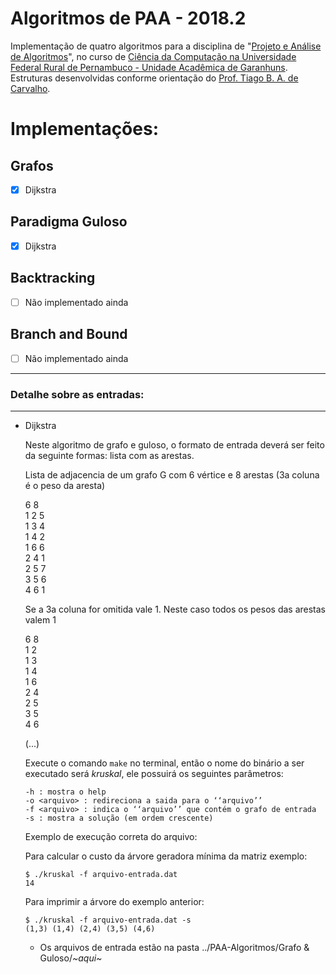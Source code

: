 # **Algoritmos de PAA - 2018.2**
Implementação de quatro algoritmos para a disciplina de "[Projeto e Análise de Algoritmos][PAA]", no curso de [Ciência da Computação na Universidade Federal Rural de Pernambuco - Unidade Acadêmica de Garanhuns][UFRPE]. Estruturas desenvolvidas conforme orientação do [Prof. Tiago B. A. de Carvalho][professor].

# Implementações:

## Grafos

- [x] Dijkstra

## Paradigma Guloso

- [x] Dijkstra

## Backtracking

- [ ] Não implementado ainda

## Branch and Bound

- [ ] Não implementado ainda

---

### Detalhe sobre as entradas:

---

* Dijkstra

    Neste algoritmo de grafo e guloso, o formato de entrada deverá ser feito da seguinte formas: lista com as arestas.

    Lista de adjacencia de um grafo G com 6 vértice e 8 arestas (3a coluna é o peso da aresta)

    6 8 <br>
    1 2 5 <br>
    1 3 4 <br>
    1 4 2 <br>
    1 6 6 <br>
    2 4 1 <br>
    2 5 7 <br>
    3 5 6 <br>
    4 6 1 <br>

    Se a 3a coluna for omitida vale 1. Neste caso todos os pesos das arestas valem 1

    6 8 <br>
    1 2 <br>
    1 3 <br>
    1 4 <br>
    1 6 <br>
    2 4 <br>
    2 5 <br>
    3 5 <br>
    4 6 <br>

    (...)

    Execute o comando ``make`` no terminal, então o nome do binário a ser executado será *kruskal*, ele possuirá os seguintes parâmetros:

    ```
    -h : mostra o help
    -o <arquivo> : redireciona a saida para o ‘‘arquivo’’
    -f <arquivo> : indica o ‘‘arquivo’’ que contém o grafo de entrada
    -s : mostra a solução (em ordem crescente)
    ```

    Exemplo de execução correta do arquivo:

    Para calcular o custo da árvore geradora mínima da matriz exemplo:
    ```
    $ ./kruskal -f arquivo-entrada.dat
    14
    ```
    Para imprimir a árvore do exemplo anterior:
    ```
    $ ./kruskal -f arquivo-entrada.dat -s
    (1,3) (1,4) (2,4) (3,5) (4,6)
    ```

    * Os arquivos de entrada estão na pasta ../PAA-Algoritmos/Grafo & Guloso/*~aqui~*


<!-- Links -->

[PAA]: https://sites.google.com/site/tiagoufrpe/home/projeto-e-analise-de-algoritmos-2018-2
[UFRPE]: http://bcc.uag.ufrpe.br/~portal/
[professor]: https://sites.google.com/site/tiagoufrpe/
